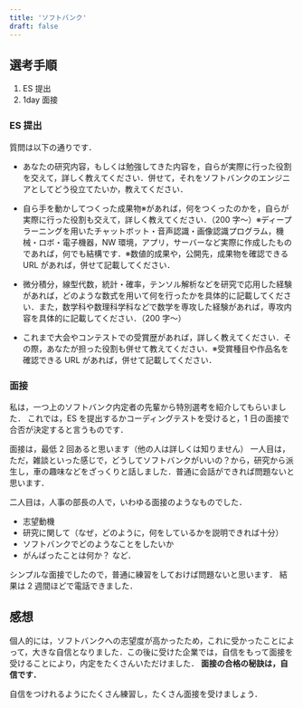 ```yaml
---
title: 'ソフトバンク'
draft: false
---
```


## 選考手順

1. ES 提出
2. 1day 面接

### ES 提出

質問は以下の通りです．

- あなたの研究内容，もしくは勉強してきた内容を，自らが実際に行った役割を交えて，詳しく教えてください．併せて，それをソフトバンクのエンジニアとしてどう役立てたいか，教えてください．

- 自ら手を動かしてつくった成果物※があれば，何をつくったのかを，自らが実際に行った役割も交えて，詳しく教えてください．（200 字～）※ディープラーニングを用いたチャットボット・音声認識・画像認識プログラム，機械・ロボ・電子機器，NW 環境，アプリ，サーバーなど実際に作成したものであれば，何でも結構です．※数値的成果や，公開先，成果物を確認できる URL があれば，併せて記載してください．

- 微分積分，線型代数，統計・確率，テンソル解析などを研究で応用した経験があれば，どのような数式を用いて何を行ったかを具体的に記載してください．また，数学科や数理科学科などで数学を専攻した経験があれば，専攻内容を具体的に記載してください．（200 字～）

- これまで大会やコンテストでの受賞歴があれば，詳しく教えてください．その際，あなたが担った役割も併せて教えてください．※受賞種目や作品名を確認できる URL があれば，併せて記載してください．

### 面接

私は，一つ上のソフトバンク内定者の先輩から特別選考を紹介してもらいました．
これでは，ES を提出するかコーディングテストを受けると，1 日の面接で合否が決定すると言うものです．

面接は，最低 2 回あると思います（他の人は詳しくは知りません）
一人目は，ただ，雑談といった感じで，どうしてソフトバンクがいいの？から，研究から派生し，車の趣味などをざっくりと話しました．普通に会話ができれば問題ないと思います．

二人目は，人事の部長の人で，いわゆる面接のようなものでした．

- 志望動機
- 研究に関して（なぜ，どのように，何をしているかを説明できれば十分）
- ソフトバンクでどのようなことをしたいか
- がんばったことは何か？
  など．

シンプルな面接でしたので，普通に練習をしておけば問題ないと思います．
結果は 2 週間ほどで電話できました．

## 感想

個人的には，ソフトバンクへの志望度が高かったため，これに受かったことによって，大きな自信となりました．この後に受けた企業では，自信をもって面接を受けることにより，内定をたくさんいただけました． **面接の合格の秘訣は，自信です．**

自信をつけれるようにたくさん練習し，たくさん面接を受けましょう．
